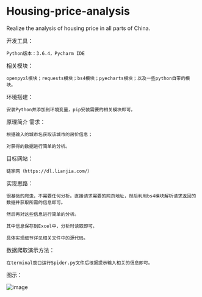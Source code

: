 # Housing-price-analysis
Realize the analysis of housing price in all parts of China.

开发工具：

    Python版本：3.6.4，Pycharm IDE

相关模块：

    openpyxl模块；requests模块；bs4模块；pyecharts模块；以及一些python自带的模块。

环境搭建：

    安装Python并添加到环境变量，pip安装需要的相关模块即可。

原理简介
需求：

    根据输入的城市名获取该城市的房价信息；

    对获得的数据进行简单的分析。

目标网站：

    链家网（https://dl.lianjia.com/）

实现思路：

    很基础的爬虫，不需要任何分析。直接请求需要的网页地址，然后利用bs4模块解析请求返回的数据并获取所需的信息即可。

    然后再对这些信息进行简单的分析。

    其中信息保存到Excel中，分析时读取即可。

    具体实现细节详见相关文件中的源代码。

数据爬取演示方法：

    在terminal窗口运行Spider.py文件后根据提示输入相关的信息即可。

图示：

![image](https://github.com/NickyangPeng/Housing-price-analysis/blob/master/Housing-price-analysis.png)
